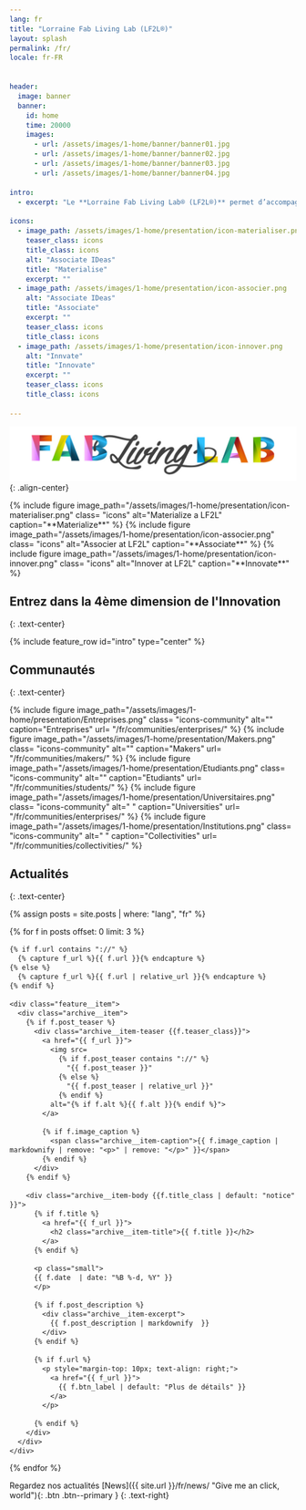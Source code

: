 ```yaml
---
lang: fr
title: "Lorraine Fab Living Lab (LF2L®)"
layout: splash
permalink: /fr/
locale: fr-FR


header:
  image: banner
  banner:
    id: home
    time: 20000
    images:
      - url: /assets/images/1-home/banner/banner01.jpg
      - url: /assets/images/1-home/banner/banner02.jpg
      - url: /assets/images/1-home/banner/banner03.jpg
      - url: /assets/images/1-home/banner/banner04.jpg

intro: 
  - excerpt: "Le **Lorraine Fab Living Lab® (LF2L®)** permet d’accompagner la création et l’obtention de résultats immédiats grâce à un processus établi basé sur le paradigme de l’usage. En réunissant en un même espace des outils de pointe complémentaires, le LF2L® facilite le travail de réflexion collaborative et de développement de l’innovation. L’originalité du LF2L® est de pouvoir accueillir, accompagner, associer différentes communautés (citoyens utilisateurs, entrepreneurs, chercheurs, etc.) via un dispositif scientifique et technique capable d’accélérer le passage de l’idée ou concept abstrait (2D) à leur matérialisation (3D virtuelle ou prototypée) en les évaluant (4D – scénarios d’évolution)"

icons:
  - image_path: /assets/images/1-home/presentation/icon-materialiser.png
    teaser_class: icons
    title_class: icons
    alt: "Associate IDeas"
    title: "Materialise"
    excerpt: ""
  - image_path: /assets/images/1-home/presentation/icon-associer.png
    alt: "Associate IDeas"
    title: "Associate"
    excerpt: ""
    teaser_class: icons
    title_class: icons
  - image_path: /assets/images/1-home/presentation/icon-innover.png
    alt: "Innvate"
    title: "Innovate"
    excerpt: ""
    teaser_class: icons
    title_class: icons

---
```



![Lorrain Fab Living Lab](/assets/images/1-home/presentation/Logo-LF2L.jpg){: .align-center}

<div class="community">
{% include figure 
  image_path="/assets/images/1-home/presentation/icon-materialiser.png" 
  class= "icons"  
  alt="Materialize a LF2L" 
  caption="**Materialize**" %}
{% include figure 
  image_path="/assets/images/1-home/presentation/icon-associer.png" 
  class= "icons"  
  alt="Associer at LF2L" 
  caption="**Associate**" %}
{% include figure 
  image_path="/assets/images/1-home/presentation/icon-innover.png" 
  class= "icons"  
  alt="Innover at LF2L" 
  caption="**Innovate**" %}
</div>

## Entrez dans la 4ème dimension de l'Innovation
{: .text-center}

{% include feature_row id="intro" type="center" %}

## Communautés
{: .text-center}

<div class="community">
{% include figure
  image_path="/assets/images/1-home/presentation/Entreprises.png" 
  class= "icons-community"  
  alt="" 
  caption="Entreprises"
  url= "/fr/communities/enterprises/" %}
{% include figure 
  image_path="/assets/images/1-home/presentation/Makers.png" 
  class= "icons-community"  
  alt="" 
  caption="Makers" 
  url= "/fr/communities/makers/" %}
{% include figure 
  image_path="/assets/images/1-home/presentation/Etudiants.png" 
  class= "icons-community"  
  alt="" 
  caption="Etudiants" 
  url= "/fr/communities/students/" %}
{% include figure 
  image_path="/assets/images/1-home/presentation/Universitaires.png" 
  class= "icons-community"  
  alt=" " 
  caption="Universities" 
  url= "/fr/communities/enterprises/" %}
{% include figure 
  image_path="/assets/images/1-home/presentation/Institutions.png" 
  class= "icons-community"  
  alt=" " 
  caption="Collectivities" 
  url= "/fr/communities/collectivities/" %}
</div>



## Actualités
{: .text-center}

{% assign posts = site.posts | where: "lang", "fr"  %}

<div class="feature__wrapper">

{% for f in posts offset: 0 limit: 3 %}


<!-- * {{ f.date  | date: "%B %-d, %Y" }}: [{{f.title}}]({{f.url}}) -->

    {% if f.url contains "://" %}
      {% capture f_url %}{{ f.url }}{% endcapture %}
    {% else %}
      {% capture f_url %}{{ f.url | relative_url }}{% endcapture %}
    {% endif %}

    <div class="feature__item">
      <div class="archive__item">
        {% if f.post_teaser %}
          <div class="archive__item-teaser {{f.teaser_class}}">
            <a href="{{ f_url }}">
              <img src=
                {% if f.post_teaser contains "://" %}
                  "{{ f.post_teaser }}"
                {% else %}
                  "{{ f.post_teaser | relative_url }}"
                {% endif %}
              alt="{% if f.alt %}{{ f.alt }}{% endif %}">
            </a>
            
            {% if f.image_caption %}
              <span class="archive__item-caption">{{ f.image_caption | markdownify | remove: "<p>" | remove: "</p>" }}</span>
            {% endif %}
          </div>
        {% endif %}

        <div class="archive__item-body {{f.title_class | default: "notice" }}">
          {% if f.title %}
            <a href="{{ f_url }}">
              <h2 class="archive__item-title">{{ f.title }}</h2>
            </a>            
          {% endif %}
          
          <p class="small">
          {{ f.date  | date: "%B %-d, %Y" }}
          </p>
          
          {% if f.post_description %}
            <div class="archive__item-excerpt">
              {{ f.post_description | markdownify  }}
            </div>
          {% endif %}

          {% if f.url %}
            <p style="margin-top: 10px; text-align: right;">
              <a href="{{ f_url }}">
                {{ f.btn_label | default: "Plus de détails" }}
              </a>
            </p>
            
          {% endif %}
        </div>
      </div>
    </div>
  {% endfor %}

</div>

Regardez nos actualités
[News]({{ site.url }}/fr/news/ "Give me an click, world"){: .btn .btn--primary }
{: .text-right}


















